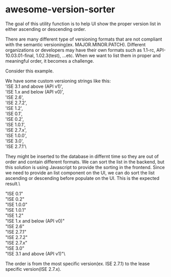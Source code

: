 # awesome-version-sorter
The goal of this utility function is to help UI show the proper version list in either ascending or descending order.

There are many different type of versioning formats that are not compliant with the semantic versioning(ex. MAJOR.MINOR.PATCH). Different organizations or developers may have their own formats such as 1.1-rc, API-10.03.01-final, 1.02.3(test), ...etc. When we want to list them in proper and meaningful order, it becomes a challenge.

Consider this example.

We have some custom versioning strings like this:\
'ISE 3.1 and above (API v1)',\
'ISE 1.x and below (API v0)',\
'ISE 2.6',\
'ISE 2.7.2',\
'ISE 1.2',\
'ISE 0.1',\
'ISE 0.2', \
'ISE 1.0.1',\
'ISE 2.7.x',\
'ISE 1.0.0',\
'ISE 3.0',\
'ISE 2.7.1'\

They might be inserted to the database in differnt time so they are out of order and contain different formats. We can sort the list in the backend, but this solution is using Javascript to provide the sorting in the frontend. Since we need to provide an list component on the UI, we can do sort the list ascending or descending before populate on the UI. This is the expected result.\

"ISE 0.1"\
"ISE 0.2"\
"ISE 1.0.0"\
"ISE 1.0.1"\
"ISE 1.2"\
"ISE 1.x and below (API v0)"\
"ISE 2.6"\
"ISE 2.7.1"\
"ISE 2.7.2"\
"ISE 2.7.x"\
"ISE 3.0"\
"ISE 3.1 and above (API v1)"\

The order is from the most specific version(ex. ISE 2.7.1) to the lease specific version(ISE 2.7.x).

